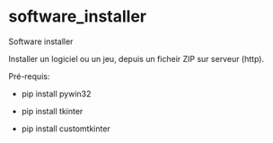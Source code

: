 # software_installer
<p>Software installer</p>
<p>Installer un logiciel ou un jeu, depuis un ficheir ZIP sur serveur (http).</p>

Pré-requis:

- pip install pywin32
  
- pip install tkinter
  
- pip install customtkinter
